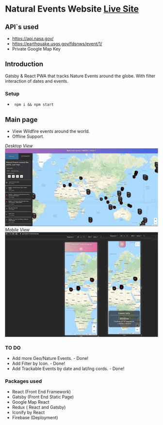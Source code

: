 # Natural Events Website [Live Site](https://geological-events.web.app/)

## API`s used

- https://api.nasa.gov/
- https://earthquake.usgs.gov/fdsnws/event/1/
- Private Google Map Key

## Introduction

Gatsby & React PWA that tracks Nature Events around the globe.
With filter interaction of dates and events.

### Setup

- ` npm i && npm start`

## Main page

- View Wildfire events around the world.
- Offline Support.

_Desktop View_
![Alt text](/Examples/ss1desktop.jpg "Desktop Page")
_Mobile View_
![Alt text](/Examples/ss1mobile.jpg "Mobile Page")

### TO DO

- Add more Geo/Nature Events. - Done!
- Add Filter by Icon. - Done!
- Add Trackable Events by date and lat/lng cords. - Done!

### Packages used

- React (Front End Framework)
- Gatsby (Front End Static Page)
- Google Map React
- Redux ( React and Gatsby)
- Iconify by React
- Firebase (Deployment)
